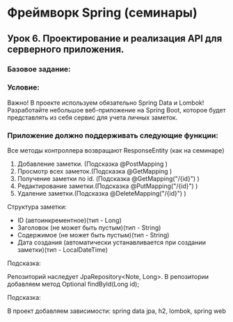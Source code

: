 # Фреймворк Spring (семинары) #

## Урок 6. Проектирование и реализация API для серверного приложения. ##

### Базовое задание: ###

### Условие: ###

Важно! В проекте используем обязательно Spring Data и Lombok!
Разработайте небольшое веб-приложение на Spring Boot, 
которое будет представлять из себя сервис для учета личных заметок. 

### Приложение должно поддерживать следующие функции: ### 

Все методы контроллера возвращают ResponseEntity (как на семинаре)
1. Добавление заметки. (Подсказка @PostMapping )
2. Просмотр всех заметок.(Подсказка @GetMapping )
3. Получение заметки по id. (Подсказка @GetMapping("/{id}") )
4. Редактирование заметки.(Подсказка @PutMapping("/{id}") )
5. Удаление заметки.(Подсказка @DeleteMapping("/{id}") )

Структура заметки:

- ID (автоинкрементное)(тип - Long)
- Заголовок (не может быть пустым)(тип - String)
- Содержимое (не может быть пустым)(тип - String)
- Дата создания (автоматически устанавливается при создании заметки)(тип - LocalDateTime)

Подсказка:

Репозиторий наследует JpaRepository<Note, Long>.
В репозитории добавляем метод Optional<Note> findById(Long id);

Подсказка:

В проект добавляем зависимости: spring data jpa, h2, lombok, spring web
